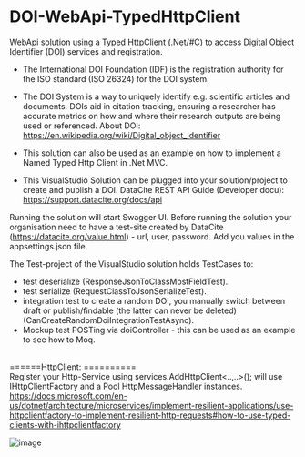 # DOI-WebApi-TypedHttpClient
WebApi solution using a Typed HttpClient (.Net/#C) to access Digital Object Identifier (DOI) services and registration. 
- The International DOI Foundation (IDF) is the registration authority for the ISO standard (ISO 26324) for the DOI system.
- The DOI System is a way to uniquely identify e.g. scientific articles and documents. DOIs aid in citation tracking, ensuring a researcher has accurate metrics on how and where their research outputs are being used or referenced. 
About DOI: https://en.wikipedia.org/wiki/Digital_object_identifier
 
- This solution can also be used as an example on how to implement a Named Typed Http Client in .Net MVC. 
- This VisualStudio Solution can be plugged into your solution/project to create and publish a DOI.
DataCite REST API Guide (Developer docu): https://support.datacite.org/docs/api

Running the solution will start Swagger UI.
Before running the solution your organisation need to have a test-site created by DataCite (https://datacite.org/value.html) - url, user, password. Add you values in the appsettings.json file.

The Test-project of the VisualStudio solution holds TestCases to:
- test deserialize (ResponseJsonToClassMostFieldTest).
- test  serialize (RequestClassToJsonSerializeTest).
- integration test to create a random DOI, you manually switch between draft or publish/findable (the latter can never be deleted) (CanCreateRandomDoiIntegrationTestAsync).
- Mockup test POSTing via doiController - this can be used as an example to see how to Moq.




<br>======HttpClient: ==========
<br>Register your Http-Service using services.AddHttpClient<..,..>(); will use IHttpClientFactory and a Pool HttpMessageHandler instances.
<br>https://docs.microsoft.com/en-us/dotnet/architecture/microservices/implement-resilient-applications/use-httpclientfactory-to-implement-resilient-http-requests#how-to-use-typed-clients-with-ihttpclientfactory

![image](https://user-images.githubusercontent.com/35219754/153014076-ce5fb87e-d700-4876-8420-c4043bb17008.png)

